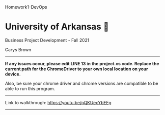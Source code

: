 Homework1-DevOps

# University of Arkansas 🐖

Business Project Development - Fall 2021

Carys Brown



--------------

**If any issues occur, please edit LINE 13 in the project.cs code. Replace the current path for the ChromeDriver to your own local location on your device.**

Also, be sure your chrome driver and chrome versions are compatible to be able to run this program.

-------------

Link to walkthrough:
https://youtu.be/pQKUecYbEEg

-------------
